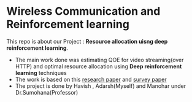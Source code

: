 # Wireless Communication and Reinforcement learning
This repo is about our Project : **Resource allocation uisng deep reinforcement learning**. 
* The main work  done was estimating QOE for video streaming(over HTTP) and  optimal resource allocation using **Deep reinforcement learning** techniques
* The work is based on this [research paper](/QoE-Evaluation-for-Video-Streaming.pdf) and [survey paper](/survey-paper.pdf)
* The project is done by Havish , Adarsh(Myself) and Manohar under Dr.Sumohana(Professor)


